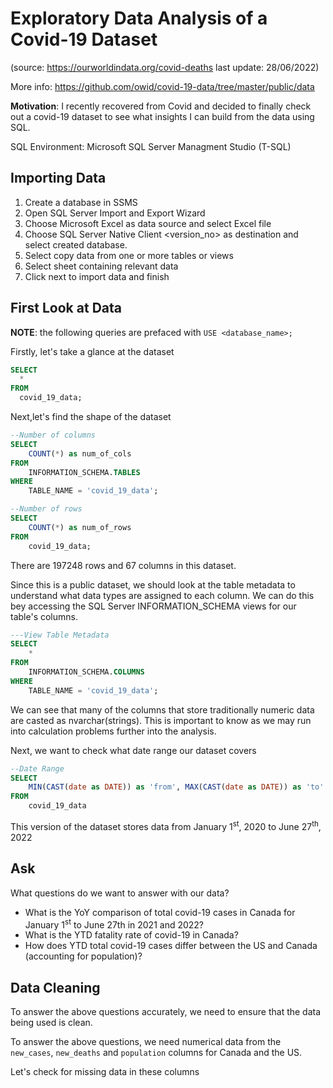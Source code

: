# Exploratory Data Analysis of a Covid-19 Dataset 

(source: https://ourworldindata.org/covid-deaths  last update: 28/06/2022)

More info: https://github.com/owid/covid-19-data/tree/master/public/data

**Motivation**: I recently recovered from Covid and decided to finally check out a covid-19 dataset to see what insights I can build from the data using SQL.

SQL Environment: Microsoft SQL Server Managment Studio (T-SQL)

## Importing Data
1. Create a database in SSMS
2. Open SQL Server Import and Export Wizard
3. Choose Microsoft Excel as data source and select Excel file
4. Choose SQL Server Native Client <version_no> as destination and select created database.
5. Select copy data from one or more tables or views
6. Select sheet containing relevant data
7. Click next to import data and finish


## First Look at Data
**NOTE**: the following queries are prefaced with `USE <database_name>;`

Firstly, let's take a glance at the dataset
```sql
SELECT
  *
FROM
  covid_19_data;
```
Next,let's find the shape of the dataset
```sql
--Number of columns
SELECT 
	COUNT(*) as num_of_cols
FROM 
	INFORMATION_SCHEMA.TABLES 
WHERE 
	TABLE_NAME = 'covid_19_data';

--Number of rows
SELECT 
	COUNT(*) as num_of_rows
FROM
	covid_19_data;
```
There are 197248 rows and 67 columns in this dataset.

Since this is a public dataset, we should look at the table metadata to understand what data types are assigned to each column. We can do this bey accessing the SQL Server INFORMATION_SCHEMA views for our table's columns.

```sql
---View Table Metadata
SELECT
	*
FROM
	INFORMATION_SCHEMA.COLUMNS
WHERE
	TABLE_NAME = 'covid_19_data';
```

We can see that many of the columns that store traditionally numeric data are casted as nvarchar(strings). This is important to know as we may run into calculation problems further into the analysis.

Next, we want to check what date range our dataset covers

```sql
--Date Range
SELECT
	MIN(CAST(date as DATE)) as 'from', MAX(CAST(date as DATE)) as 'to'
FROM
	covid_19_data
```
This version of the dataset stores data from January 1<sup>st</sup>, 2020 to June 27<sup>th</sup>, 2022

## Ask

What questions do we want to answer with our data?
- What is the YoY comparison of total covid-19 cases in Canada for January 1<sup>st</sup> to June 27th in 2021 and 2022?
- What is the YTD fatality rate of covid-19 in Canada?
- How does YTD total covid-19 cases differ between the US and Canada (accounting for population)?
## Data Cleaning

 To answer the above questions accurately, we need to ensure that the data being used is clean.
 
 To answer the above questions, we need numerical data from the `new_cases`, `new_deaths` and `population` columns for Canada and the US.
 
 Let's check for missing data in these columns
